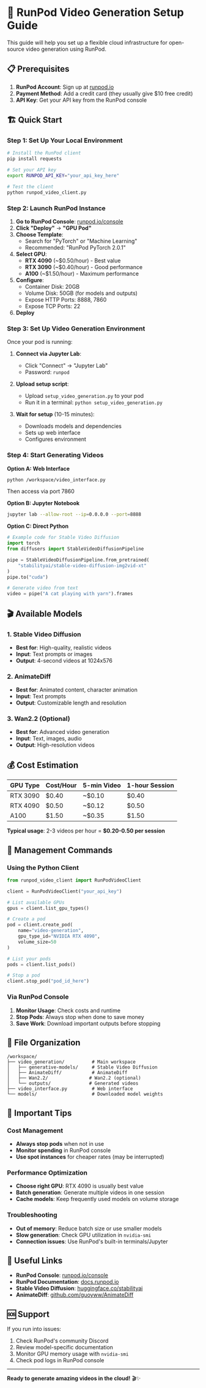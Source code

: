 # 🚀 RunPod Video Generation Setup Guide

This guide will help you set up a flexible cloud infrastructure for open-source video generation using RunPod.

## 📋 Prerequisites

1. **RunPod Account**: Sign up at [runpod.io](https://runpod.io)
2. **Payment Method**: Add a credit card (they usually give $10 free credit)
3. **API Key**: Get your API key from the RunPod console

## 🏗️ Quick Start

### Step 1: Set Up Your Local Environment

```bash
# Install the RunPod client
pip install requests

# Set your API key
export RUNPOD_API_KEY="your_api_key_here"

# Test the client
python runpod_video_client.py
```

### Step 2: Launch RunPod Instance

1. **Go to RunPod Console**: [runpod.io/console](https://runpod.io/console)
2. **Click "Deploy"** → **"GPU Pod"**
3. **Choose Template**: 
   - Search for "PyTorch" or "Machine Learning"
   - Recommended: "RunPod PyTorch 2.0.1"
4. **Select GPU**:
   - **RTX 4090** (~$0.50/hour) - Best value
   - **RTX 3090** (~$0.40/hour) - Good performance
   - **A100** (~$1.50/hour) - Maximum performance
5. **Configure**:
   - Container Disk: 20GB
   - Volume Disk: 50GB (for models and outputs)
   - Expose HTTP Ports: 8888, 7860
   - Expose TCP Ports: 22
6. **Deploy**

### Step 3: Set Up Video Generation Environment

Once your pod is running:

1. **Connect via Jupyter Lab**:
   - Click "Connect" → "Jupyter Lab"
   - Password: `runpod`

2. **Upload setup script**:
   - Upload `setup_video_generation.py` to your pod
   - Run it in a terminal: `python setup_video_generation.py`

3. **Wait for setup** (10-15 minutes):
   - Downloads models and dependencies
   - Sets up web interface
   - Configures environment

### Step 4: Start Generating Videos

**Option A: Web Interface**
```bash
python /workspace/video_interface.py
```
Then access via port 7860

**Option B: Jupyter Notebook**
```bash
jupyter lab --allow-root --ip=0.0.0.0 --port=8888
```

**Option C: Direct Python**
```python
# Example code for Stable Video Diffusion
import torch
from diffusers import StableVideoDiffusionPipeline

pipe = StableVideoDiffusionPipeline.from_pretrained(
    "stabilityai/stable-video-diffusion-img2vid-xt"
)
pipe.to("cuda")

# Generate video from text
video = pipe("A cat playing with yarn").frames
```

## 🎬 Available Models

### 1. Stable Video Diffusion
- **Best for**: High-quality, realistic videos
- **Input**: Text prompts or images
- **Output**: 4-second videos at 1024x576

### 2. AnimateDiff
- **Best for**: Animated content, character animation
- **Input**: Text prompts
- **Output**: Customizable length and resolution

### 3. Wan2.2 (Optional)
- **Best for**: Advanced video generation
- **Input**: Text, images, audio
- **Output**: High-resolution videos

## 💰 Cost Estimation

| GPU Type | Cost/Hour | 5-min Video | 1-hour Session |
|----------|-----------|-------------|----------------|
| RTX 3090 | $0.40     | ~$0.10      | $0.40          |
| RTX 4090 | $0.50     | ~$0.12      | $0.50          |
| A100     | $1.50     | ~$0.35      | $1.50          |

**Typical usage**: 2-3 videos per hour = **$0.20-0.50 per session**

## 🔧 Management Commands

### Using the Python Client

```python
from runpod_video_client import RunPodVideoClient

client = RunPodVideoClient("your_api_key")

# List available GPUs
gpus = client.list_gpu_types()

# Create a pod
pod = client.create_pod(
    name="video-generation",
    gpu_type_id="NVIDIA RTX 4090",
    volume_size=50
)

# List your pods
pods = client.list_pods()

# Stop a pod
client.stop_pod("pod_id_here")
```

### Via RunPod Console

1. **Monitor Usage**: Check costs and runtime
2. **Stop Pods**: Always stop when done to save money
3. **Save Work**: Download important outputs before stopping

## 📁 File Organization

```
/workspace/
├── video_generation/          # Main workspace
│   ├── generative-models/     # Stable Video Diffusion
│   ├── AnimateDiff/           # AnimateDiff
│   ├── Wan2.2/               # Wan2.2 (optional)
│   └── outputs/              # Generated videos
├── video_interface.py         # Web interface
└── models/                    # Downloaded model weights
```

## 🚨 Important Tips

### Cost Management
- **Always stop pods** when not in use
- **Monitor spending** in RunPod console
- **Use spot instances** for cheaper rates (may be interrupted)

### Performance Optimization
- **Choose right GPU**: RTX 4090 is usually best value
- **Batch generation**: Generate multiple videos in one session
- **Cache models**: Keep frequently used models on volume storage

### Troubleshooting
- **Out of memory**: Reduce batch size or use smaller models
- **Slow generation**: Check GPU utilization in `nvidia-smi`
- **Connection issues**: Use RunPod's built-in terminals/Jupyter

## 🔗 Useful Links

- **RunPod Console**: [runpod.io/console](https://runpod.io/console)
- **RunPod Documentation**: [docs.runpod.io](https://docs.runpod.io)
- **Stable Video Diffusion**: [huggingface.co/stabilityai](https://huggingface.co/stabilityai)
- **AnimateDiff**: [github.com/guoyww/AnimateDiff](https://github.com/guoyww/AnimateDiff)

## 🆘 Support

If you run into issues:
1. Check RunPod's community Discord
2. Review model-specific documentation
3. Monitor GPU memory usage with `nvidia-smi`
4. Check pod logs in RunPod console

---

**Ready to generate amazing videos in the cloud!** 🎬✨
